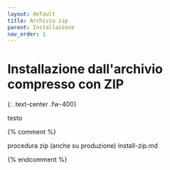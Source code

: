 ```yaml
---
layout: default
title: Archivio zip
parent: Installazione
nav_order: 1
---
```


# Installazione dall'archivio compresso con ZIP
{: .text-center .fw-400}

testo

{% comment %}

  procedura zip (anche su produzione)
    install-zip.md


{% endcomment %}
